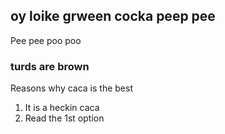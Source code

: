 ## oy loike grween cocka peep pee

Pee pee poo poo

### turds are brown

Reasons why caca is the best
1. It is a heckin caca
2. Read the 1st option
